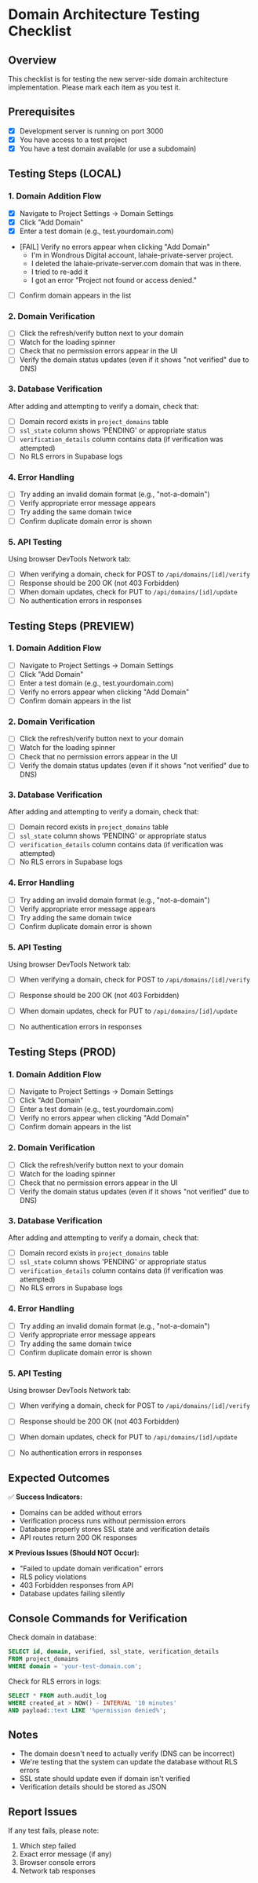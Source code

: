 # Domain Architecture Testing Checklist

## Overview
This checklist is for testing the new server-side domain architecture implementation. Please mark each item as you test it.

## Prerequisites
- [x] Development server is running on port 3000
- [x] You have access to a test project
- [x] You have a test domain available (or use a subdomain)

## Testing Steps (LOCAL)

### 1. Domain Addition Flow
- [x] Navigate to Project Settings → Domain Settings
- [x] Click "Add Domain"
- [x] Enter a test domain (e.g., test.yourdomain.com)
- [FAIL] Verify no errors appear when clicking "Add Domain"
	- I'm in Wondrous Digital account, lahaie-private-server project.
	- I deleted the lahaie-private-server.com domain that was in there. 
	- I tried to re-add it
	- I got an error "Project not found or access denied."
- [ ] Confirm domain appears in the list

### 2. Domain Verification
- [ ] Click the refresh/verify button next to your domain
- [ ] Watch for the loading spinner
- [ ] Check that no permission errors appear in the UI
- [ ] Verify the domain status updates (even if it shows "not verified" due to DNS)

### 3. Database Verification
After adding and attempting to verify a domain, check that:
- [ ] Domain record exists in `project_domains` table
- [ ] `ssl_state` column shows 'PENDING' or appropriate status
- [ ] `verification_details` column contains data (if verification was attempted)
- [ ] No RLS errors in Supabase logs

### 4. Error Handling
- [ ] Try adding an invalid domain format (e.g., "not-a-domain")
- [ ] Verify appropriate error message appears
- [ ] Try adding the same domain twice
- [ ] Confirm duplicate domain error is shown

### 5. API Testing
Using browser DevTools Network tab:
- [ ] When verifying a domain, check for POST to `/api/domains/[id]/verify`
- [ ] Response should be 200 OK (not 403 Forbidden)
- [ ] When domain updates, check for PUT to `/api/domains/[id]/update`
- [ ] No authentication errors in responses

## Testing Steps (PREVIEW)

### 1. Domain Addition Flow
- [ ] Navigate to Project Settings → Domain Settings
- [ ] Click "Add Domain"
- [ ] Enter a test domain (e.g., test.yourdomain.com)
- [ ] Verify no errors appear when clicking "Add Domain"
- [ ] Confirm domain appears in the list

### 2. Domain Verification
- [ ] Click the refresh/verify button next to your domain
- [ ] Watch for the loading spinner
- [ ] Check that no permission errors appear in the UI
- [ ] Verify the domain status updates (even if it shows "not verified" due to DNS)

### 3. Database Verification
After adding and attempting to verify a domain, check that:
- [ ] Domain record exists in `project_domains` table
- [ ] `ssl_state` column shows 'PENDING' or appropriate status
- [ ] `verification_details` column contains data (if verification was attempted)
- [ ] No RLS errors in Supabase logs

### 4. Error Handling
- [ ] Try adding an invalid domain format (e.g., "not-a-domain")
- [ ] Verify appropriate error message appears
- [ ] Try adding the same domain twice
- [ ] Confirm duplicate domain error is shown

### 5. API Testing
Using browser DevTools Network tab:
- [ ] When verifying a domain, check for POST to `/api/domains/[id]/verify`
- [ ] Response should be 200 OK (not 403 Forbidden)
- [ ] When domain updates, check for PUT to `/api/domains/[id]/update`
- [ ] No authentication errors in responses


## Testing Steps (PROD)

### 1. Domain Addition Flow
- [ ] Navigate to Project Settings → Domain Settings
- [ ] Click "Add Domain"
- [ ] Enter a test domain (e.g., test.yourdomain.com)
- [ ] Verify no errors appear when clicking "Add Domain"
- [ ] Confirm domain appears in the list

### 2. Domain Verification
- [ ] Click the refresh/verify button next to your domain
- [ ] Watch for the loading spinner
- [ ] Check that no permission errors appear in the UI
- [ ] Verify the domain status updates (even if it shows "not verified" due to DNS)

### 3. Database Verification
After adding and attempting to verify a domain, check that:
- [ ] Domain record exists in `project_domains` table
- [ ] `ssl_state` column shows 'PENDING' or appropriate status
- [ ] `verification_details` column contains data (if verification was attempted)
- [ ] No RLS errors in Supabase logs

### 4. Error Handling
- [ ] Try adding an invalid domain format (e.g., "not-a-domain")
- [ ] Verify appropriate error message appears
- [ ] Try adding the same domain twice
- [ ] Confirm duplicate domain error is shown

### 5. API Testing
Using browser DevTools Network tab:
- [ ] When verifying a domain, check for POST to `/api/domains/[id]/verify`
- [ ] Response should be 200 OK (not 403 Forbidden)
- [ ] When domain updates, check for PUT to `/api/domains/[id]/update`
- [ ] No authentication errors in responses


## Expected Outcomes

✅ **Success Indicators:**
- Domains can be added without errors
- Verification process runs without permission errors
- Database properly stores SSL state and verification details
- API routes return 200 OK responses

❌ **Previous Issues (Should NOT Occur):**
- "Failed to update domain verification" errors
- RLS policy violations
- 403 Forbidden responses from API
- Database updates failing silently

## Console Commands for Verification

Check domain in database:
```sql
SELECT id, domain, verified, ssl_state, verification_details 
FROM project_domains 
WHERE domain = 'your-test-domain.com';
```

Check for RLS errors in logs:
```sql
SELECT * FROM auth.audit_log 
WHERE created_at > NOW() - INTERVAL '10 minutes' 
AND payload::text LIKE '%permission denied%';
```

## Notes
- The domain doesn't need to actually verify (DNS can be incorrect)
- We're testing that the system can update the database without RLS errors
- SSL state should update even if domain isn't verified
- Verification details should be stored as JSON

## Report Issues
If any test fails, please note:
1. Which step failed
2. Exact error message (if any)
3. Browser console errors
4. Network tab responses